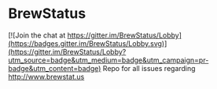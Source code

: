 # BrewStatus

[![Join the chat at https://gitter.im/BrewStatus/Lobby](https://badges.gitter.im/BrewStatus/Lobby.svg)](https://gitter.im/BrewStatus/Lobby?utm_source=badge&utm_medium=badge&utm_campaign=pr-badge&utm_content=badge)
Repo for all issues regarding http://www.brewstat.us
